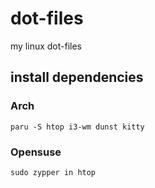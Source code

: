 # dot-files

my linux dot-files

## install dependencies

### Arch

    paru -S htop i3-wm dunst kitty

### Opensuse

    sudo zypper in htop
